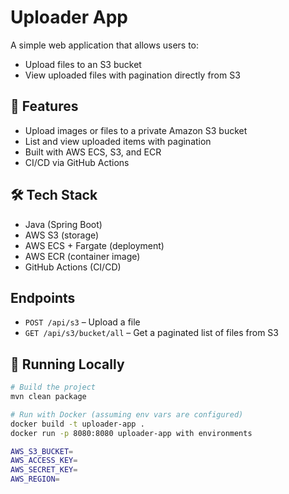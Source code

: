 # Uploader App

A simple web application that allows users to:

-  Upload files to an S3 bucket
-  View uploaded files with pagination directly from S3

## 🚀 Features

- Upload images or files to a private Amazon S3 bucket
- List and view uploaded items with pagination
- Built with AWS ECS, S3, and ECR
- CI/CD via GitHub Actions

## 🛠️ Tech Stack

- Java (Spring Boot)
- AWS S3 (storage)
- AWS ECS + Fargate (deployment)
- AWS ECR (container image)
- GitHub Actions (CI/CD)

## Endpoints

- `POST /api/s3` – Upload a file
- `GET /api/s3/bucket/all` – Get a paginated list of files from S3

## 🧪 Running Locally

```bash
# Build the project
mvn clean package

# Run with Docker (assuming env vars are configured)
docker build -t uploader-app .
docker run -p 8080:8080 uploader-app with environments

AWS_S3_BUCKET=
AWS_ACCESS_KEY=
AWS_SECRET_KEY=
AWS_REGION=

```
